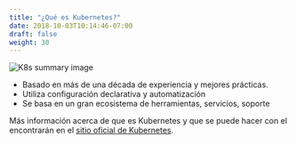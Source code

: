 ```yaml
---
title: "¿Qué es Kubernetes?"
date: 2018-10-03T10:14:46-07:00
draft: false
weight: 30
---
```


![K8s summary image](/images/introduction/what_is_k8s_new.png)

* Basado en más de una década de experiencia y mejores prácticas.
* Utiliza configuración declarativa y automatización
* Se basa en un gran ecosistema de herramientas, servicios, soporte

Más información acerca de que es Kubernetes y que se puede hacer con el encontrarán en el  [sitio oficial de Kubernetes](https://kubernetes.io/docs/concepts/overview/what-is-kubernetes/). 
